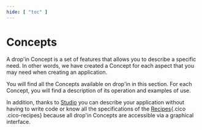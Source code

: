 ```yaml
---
hide: [ "toc" ]
---
```

# Concepts

A drop'in Concept is a set of features that allows you to describe a specific need. In other words, we have created a Concept for each aspect that you may need when creating an application.

You will find all the Concepts available on drop'in in this section. For each Concept, you will find a description of its operation and examples of use.

In addition, thanks to [Studio](/cloud/#studio) you can describe your application without having to write code or know all the specifications of the [Recipes](/concepts/recipes/){.cico .cico-recipes} because all drop'in Concepts are accessible via a graphical interface.
